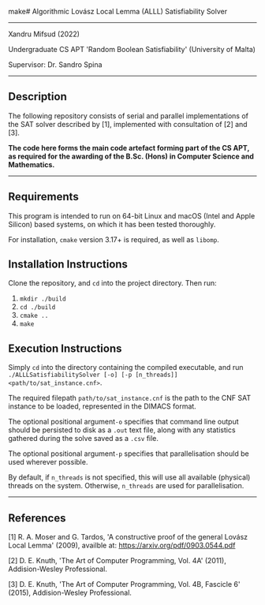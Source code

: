 make# Algorithmic Lovász Local Lemma (ALLL) Satisfiability Solver

---

Xandru Mifsud (2022)

Undergraduate CS APT 'Random Boolean Satisfiability' (University of Malta)

Supervisor: Dr. Sandro Spina

---

## Description

The following repository consists of serial and parallel implementations of the SAT solver described by [1], implemented
with consultation of [2] and [3].

__The code here forms the main code artefact forming part of the CS APT, as required for the awarding of the B.Sc.
(Hons) in Computer Science and Mathematics.__

---

## Requirements

This program is intended to run on 64-bit Linux and macOS (Intel and Apple Silicon) based systems, on which it has been tested thoroughly.

For installation, ```cmake``` version 3.17+ is required, as well as ```libomp```.

## Installation Instructions

Clone the repository, and ```cd``` into the project directory. Then run:

1. ```mkdir ./build```
2. ```cd ./build```
3. ```cmake ..```
4. ```make```

## Execution Instructions

Simply ```cd``` into the directory containing the compiled executable, and run 
```./ALLLSatisfiabilitySolver [-o] [-p [n_threads]] <path/to/sat_instance.cnf>```. 

The required filepath ```path/to/sat_instance.cnf``` is the path to the CNF SAT instance to be loaded, represented in the DIMACS format.

The optional positional argument```-o``` specifies that command line output should be persisted to disk as a ```.out```
text file, along with any statistics gathered during the solve saved as a ```.csv``` file.

The optional positional argument```-p``` specifies that parallelisation should be used wherever possible.

By default, if ```n_threads``` is not specified, this will use all available (physical) threads on the system. Otherwise, ```n_threads``` are used for parallelisation.

---

## References

[1] R. A. Moser and G. Tardos, 'A constructive proof of the general Lovász Local Lemma' (2009), availble at: https://arxiv.org/pdf/0903.0544.pdf

[2] D. E. Knuth, 'The Art of Computer Programming, Vol. 4A' (2011), Addision-Wesley Professional.

[3] D. E. Knuth, 'The Art of Computer Programming, Vol. 4B, Fascicle 6' (2015), Addision-Wesley Professional.

